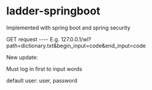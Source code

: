 # ladder-springboot

Implemented with spring boot and spring security

GET request ----
E.g. 127.0.0.1/wl?path=dictionary.txt&begin_input=code&end_input=code

<p>New update:</p>
Must log in first to input words
<p>default user: user, password